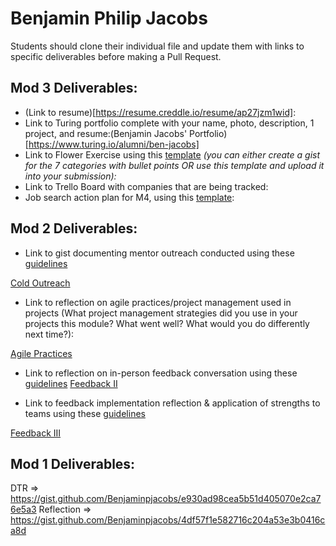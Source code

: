 # Benjamin Philip Jacobs

Students should clone their individual file and update them with links to specific deliverables before making a Pull Request.

## Mod 3 Deliverables:

* (Link to resume)[https://resume.creddle.io/resume/ap27jzm1wid]: 
* Link to Turing portfolio complete with your name, photo, description, 1 project, and resume:(Benjamin Jacobs' Portfolio)[https://www.turing.io/alumni/ben-jacobs]
* Link to Flower Exercise using this [template](https://github.com/turingschool/career-development-curriculum/blob/master/files/Career%20Unit%20-%20The%20Flower%20Diagram.pdf) *(you can either create a gist for the 7 categories with bullet points OR use this template and upload it into your submission):*
* Link to Trello Board with companies that are being tracked: 
* Job search action plan for M4, using this [template](https://github.com/turingschool/career-development-curriculum/blob/master/module_three/mod_4_action_plan_template.md):

## Mod 2 Deliverables:
* Link to gist documenting mentor outreach conducted using these [guidelines](https://github.com/turingschool/career-development-curriculum/blob/master/module_two/cold_outreach_i_guidelines.md)

[Cold Outreach](https://gist.github.com/Benjaminpjacobs/2f05b09bcf1f67a371c0ea365424d655)

* Link to reflection on agile practices/project management used in projects (What project management strategies did you use in your projects this module? What went well? What would you do differently next time?):

[Agile Practices](https://gist.github.com/Benjaminpjacobs/724265869dcba814063c79be13df8688)

* Link to reflection on in-person feedback conversation using these [guidelines](https://github.com/turingschool/career-development-curriculum/blob/master/module_two/feedback_conversation_reflection_guidelines.md)
[Feedback II](https://gist.github.com/Benjaminpjacobs/f4f49009511011401d6aec8454c8bb6c)

* Link to feedback implementation reflection & application of strengths to teams using these [guidelines](https://github.com/turingschool/career-development-curriculum/blob/master/module_two/feedback_implementation_strengths_reflection.md)

[Feedback III](https://gist.github.com/Benjaminpjacobs/7cc2adceda47ff4f2dc8bf4799a0956c)


## Mod 1 Deliverables:
DTR => https://gist.github.com/Benjaminpjacobs/e930ad98cea5b51d405070e2ca76e5a3
Reflection => https://gist.github.com/Benjaminpjacobs/4df57f1e582716c204a53e3b0416ca8d
